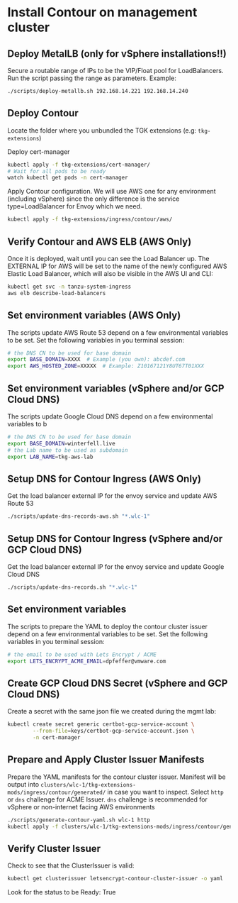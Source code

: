 # Install Contour on management cluster

## Deploy MetalLB (only for vSphere installations!!)
Secure a routable range of IPs to be the VIP/Float pool for LoadBalancers.
Run the script passing the range as parameters. Example:
```bash
./scripts/deploy-metallb.sh 192.168.14.221 192.168.14.240
```

## Deploy Contour
Locate the folder where you unbundled the TGK extensions (e.g: `tkg-extensions`)

Deploy cert-manager
```bash
kubectl apply -f tkg-extensions/cert-manager/
# Wait for all pods to be ready
watch kubectl get pods -n cert-manager
```

Apply Contour configuration. We will use AWS one for any environment (including vSphere) since the only difference is the service type=LoadBalancer for Envoy which we need.
```bash
kubectl apply -f tkg-extensions/ingress/contour/aws/
```

## Verify Contour and AWS ELB (AWS Only)

Once it is deployed, wait until you can see the Load Balancer up.  The EXTERNAL IP for AWS will be set to the name of the newly configured AWS Elastic Load Balancer, which will also be visible in the AWS UI and CLI:

```bash
kubectl get svc -n tanzu-system-ingress
aws elb describe-load-balancers
```

## Set environment variables (AWS Only)

The scripts update AWS Route 53 depend on a few environmental variables to be set.  Set the following variables in you terminal session:

```bash
# the DNS CN to be used for base domain
export BASE_DOMAIN=XXXX  # Example (you own): abcdef.com
export AWS_HOSTED_ZONE=XXXXX  # Example: Z10167121Y8UT67T01XXX
```

## Set environment variables (vSphere and/or GCP Cloud DNS)
The scripts update Google Cloud DNS depend on a few environmental variables to b
```bash
# the DNS CN to be used for base domain
export BASE_DOMAIN=winterfell.live
# the Lab name to be used as subdomain
export LAB_NAME=tkg-aws-lab
```

## Setup DNS for Contour Ingress (AWS Only)

Get the load balancer external IP for the envoy service and update AWS Route 53

```bash
./scripts/update-dns-records-aws.sh "*.wlc-1"
```

## Setup DNS for Contour Ingress (vSphere and/or GCP Cloud DNS)

Get the load balancer external IP for the envoy service and update Google Cloud DNS

```bash
./scripts/update-dns-records.sh "*.wlc-1"
```

## Set environment variables

The scripts to prepare the YAML to deploy the contour cluster issuer depend on a few environmental variables to be set.  Set the following variables in you terminal session:

```bash
# the email to be used with Lets Encrypt / ACME
export LETS_ENCRYPT_ACME_EMAIL=dpfeffer@vmware.com
```

## Create GCP Cloud DNS Secret (vSphere and GCP Cloud DNS)
Create a secret with the same json file we created during the mgmt lab:

```bash
kubectl create secret generic certbot-gcp-service-account \
        --from-file=keys/certbot-gcp-service-account.json \
        -n cert-manager
```

## Prepare and Apply Cluster Issuer Manifests

Prepare the YAML manifests for the contour cluster issuer.  Manifest will be output into `clusters/wlc-1/tkg-extensions-mods/ingress/contour/generated/` in case you want to inspect.
Select `http` or `dns` challenge for ACME Issuer. `dns` challenge is recommended for vSphere or non-internet facing AWS environments
```bash
./scripts/generate-contour-yaml.sh wlc-1 http
kubectl apply -f clusters/wlc-1/tkg-extensions-mods/ingress/contour/generated/contour-cluster-issuer.yaml
```

## Verify Cluster Issuer

Check to see that the ClusterIssuer is valid:

```bash
kubectl get clusterissuer letsencrypt-contour-cluster-issuer -o yaml
```

Look for the status to be Ready: True
